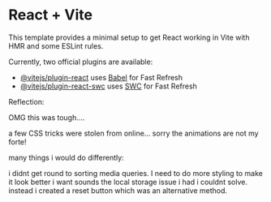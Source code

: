 # React + Vite

This template provides a minimal setup to get React working in Vite with HMR and some ESLint rules.

Currently, two official plugins are available:

- [@vitejs/plugin-react](https://github.com/vitejs/vite-plugin-react/blob/main/packages/plugin-react/README.md) uses [Babel](https://babeljs.io/) for Fast Refresh
- [@vitejs/plugin-react-swc](https://github.com/vitejs/vite-plugin-react-swc) uses [SWC](https://swc.rs/) for Fast Refresh

Reflection:

OMG this was tough....

a few CSS tricks were stolen from online... sorry the animations are not my forte!

many things i would do differently:

i didnt get round to sorting media queries.
I need to do more styling to make it look better
i want sounds
the local storage issue i had i couldnt solve. instead i created a reset button which was an alternative method.
